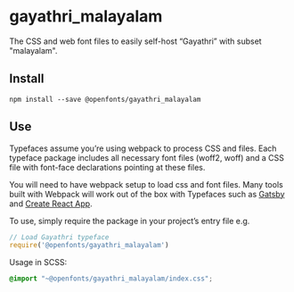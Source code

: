 
# gayathri_malayalam

The CSS and web font files to easily self-host “Gayathri” with subset "malayalam".

## Install

`npm install --save @openfonts/gayathri_malayalam`

## Use

Typefaces assume you’re using webpack to process CSS and files. Each typeface
package includes all necessary font files (woff2, woff) and a CSS file with
font-face declarations pointing at these files.

You will need to have webpack setup to load css and font files. Many tools built
with Webpack will work out of the box with Typefaces such as [Gatsby](https://github.com/gatsbyjs/gatsby)
and [Create React App](https://github.com/facebookincubator/create-react-app).

To use, simply require the package in your project’s entry file e.g.

```javascript
// Load Gayathri typeface
require('@openfonts/gayathri_malayalam')
```

Usage in SCSS:
```scss
@import "~@openfonts/gayathri_malayalam/index.css";
```
